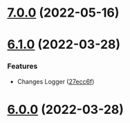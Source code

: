 # [7.0.0](https://github.com/Elders/RedLock/compare/v6.1.0...v7.0.0) (2022-05-16)

# [6.1.0](https://github.com/Elders/RedLock/compare/v6.0.0...v6.1.0) (2022-03-28)


### Features

* Changes Logger ([27ecc6f](https://github.com/Elders/RedLock/commit/27ecc6fd070dc38971c70cde82da74a0e3b0e4eb))

# [6.0.0](https://github.com/Elders/RedLock/compare/v5.0.0...v6.0.0) (2022-03-28)

